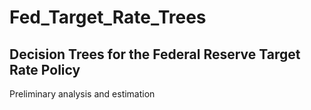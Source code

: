 # Fed_Target_Rate_Trees

## Decision Trees for the Federal Reserve Target Rate Policy

Preliminary analysis and estimation
